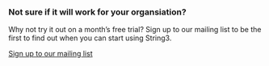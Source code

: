 <h3>Not sure if it will work for your organsiation?</h3>
<p>Why not try it out on a month’s free trial? Sign up to our mailing list to be the first to find out when you can start using String3.</p>
<p class="button register-button">
	<a href="/signup">
		Sign up to our mailing list
	</a>
</p>